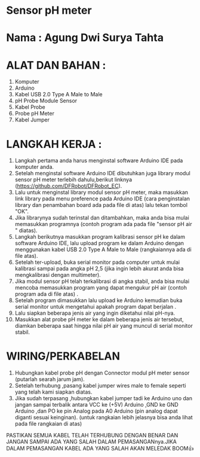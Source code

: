 # Sensor pH meter 
# Nama : Agung Dwi Surya Tahta

# ALAT DAN BAHAN :
1.	Komputer
2.	Arduino 
3.	Kabel USB 2.0 Type A Male to Male 
4.	pH Probe Module Sensor
5.	Kabel Probe
6.	Probe pH Meter
7.	Kabel Jumper

# LANGKAH KERJA :
1. Langkah pertama anda harus menginstal software Arduino IDE pada komputer anda. 
2. Setelah menginstal software Arduino IDE dibutuhkan juga library modul sensor pH meter terlebih dahulu,berikut linknya  (https://github.com/DFRobot/DFRobot_EC).
3. Lalu untuk menginstal library modul sensor pH meter, maka masukkan link library pada menu preference pada  Arduino IDE (cara penginstalan library dan penambahan board ada pada file di atas) lalu tekan tombol "OK".
4. Jika librarynya sudah terinstal dan ditambahkan, maka anda bisa mulai memasukkan programnya (contoh program ada pada file "sensor pH air " diatas). 
5. Langkah berikutnya masukkan program kalibrasi sensor pH ke dalam software Arduino IDE, lalu upload program ke dalam Arduino dengan menggunakan kabel USB 2.0 Type A Male to Male (rangkaiannya ada di file atas).
6. Setelah ter-upload, buka serial monitor pada computer untuk mulai kalibrasi sampai pada angka pH 2,5 (jika ingin lebih akurat anda bisa mengkalibrasi dengan multimeter).
7. Jika modul sensor pH telah terkalibrasi di angka stabil, anda bisa mulai mencoba memasukkan program yang dapat mengukur pH air (contoh program ada di file atas)  . 
8. Setelah program dimasukkan lalu upload ke Arduino kemudian buka serial monitor untuk mengetahui apakah program dapat berjalan . 
9. Lalu siapkan beberapa jenis air yang ingin diketahui nilai pH-nya.
10. Masukkan alat probe pH meter ke dalam beberapa jenis air tersebut, diamkan beberapa saat hingga nilai pH air yang muncul di serial monitor stabil.
    
# WIRING/PERKABELAN
1. Hubungkan kabel probe pH dengan Connector modul pH meter sensor (putarlah searah jarum jam).
2. Setelah terhubung ,pasang kabel jumper wires male to female seperti yang telah kami siapkan diatas.
3. Jika sudah terpasang ,hubungkan kabel jumper tadi ke Arduino uno dan jangan sampai terbalik antara VCC ke (+5V) Arduino ,GND ke GND Arduino ,dan PO ke  pin Analog pada A0 Arduino (pin analog dapat diganti sesuai keinginan). (untuk rangkaian lebih jelasnya bisa anda lihat pada file rangkaian di atas)

PASTIKAN SEMUA KABEL TELAH TERHUBUNG DENGAN BENAR DAN JANGAN SAMPAI ADA YANG SALAH DALAM PEMASANGANnya.JIKA DALAM PEMASANGAN KABEL ADA YANG SALAH AKAN MELEDAK BOOM👍
